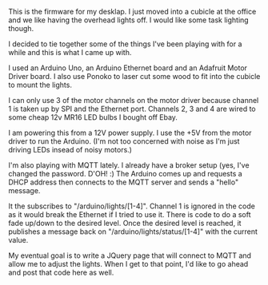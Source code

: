 
This is the firmware for my desklap.  I just moved into a cubicle
at the office and we like having the overhead lights off.  I would
like some task lighting though.

I decided to tie together some of the things I've been playing with
for a while and this is what I came up with.

I used an Arduino Uno, an Arduino Ethernet board and an Adafruit
Motor Driver board.  I also use Ponoko to laser cut some wood to
fit into the cubicle to mount the lights.

I can only use 3 of the motor channels on the motor driver because
channel 1 is taken up by SPI and the Ethernet port.  Channels 2, 3
and 4 are wired to some cheap 12v MR16 LED bulbs I bought off Ebay.

I am powering this from a 12V power supply.  I use the +5V from the
motor driver to run the Arduino.  (I'm not too concerned with noise
as I'm just driving LEDs insead of noisy motors.)

I'm also playing with MQTT lately.  I already have a broker setup
(yes, I've changed the password.  D'OH!  :)  The Arduino comes up
and requests a DHCP address then connects to the MQTT server and
sends a "hello" message.

It the subscribes to "/arduino/lights/[1-4]".  Channel 1 is ignored
in the code as it would break the Ethernet if I tried to use it.
There is code to do a soft fade up/down to the desired level.  Once
the desired level is reached, it publishes a message back on
"/arduino/lights/status/[1-4]" with the current value.

My eventual goal is to write a JQuery page that will connect to
MQTT and allow me to adjust the lights.  When I get to that point,
I'd like to go ahead and post that code here as well.
